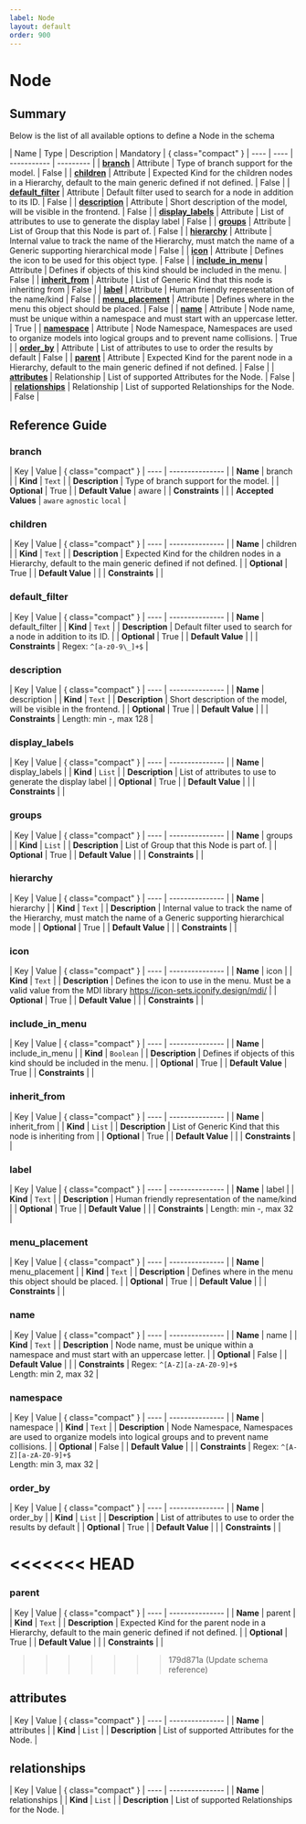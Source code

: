 ```yaml
---
label: Node
layout: default
order: 900
---
```

<!-- vale off -->
<!-- markdownlint-disable MD012 -->

# Node

## Summary

Below is the list of all available options to define a Node in the schema

| Name | Type | Description | Mandatory | { class="compact" }
| ---- | ---- | ----------- | --------- |
| [**branch**](#branch) | Attribute | Type of branch support for the model. | False |
| [**children**](#children) | Attribute | Expected Kind for the children nodes in a Hierarchy, default to the main generic defined if not defined. | False |
| [**default_filter**](#default_filter) | Attribute | Default filter used to search for a node in addition to its ID. | False |
| [**description**](#description) | Attribute | Short description of the model, will be visible in the frontend. | False |
| [**display_labels**](#display_labels) | Attribute | List of attributes to use to generate the display label | False |
| [**groups**](#groups) | Attribute | List of Group that this Node is part of. | False |
| [**hierarchy**](#hierarchy) | Attribute | Internal value to track the name of the Hierarchy, must match the name of a Generic supporting hierarchical mode | False |
| [**icon**](#icon) | Attribute | Defines the icon to be used for this object type. | False |
| [**include_in_menu**](#include_in_menu) | Attribute | Defines if objects of this kind should be included in the menu. | False |
| [**inherit_from**](#inherit_from) | Attribute | List of Generic Kind that this node is inheriting from | False |
| [**label**](#label) | Attribute | Human friendly representation of the name/kind | False |
| [**menu_placement**](#menu_placement) | Attribute | Defines where in the menu this object should be placed. | False |
| [**name**](#name) | Attribute | Node name, must be unique within a namespace and must start with an uppercase letter. | True |
| [**namespace**](#namespace) | Attribute | Node Namespace, Namespaces are used to organize models into logical groups and to prevent name collisions. | True |
| [**order_by**](#order_by) | Attribute | List of attributes to use to order the results by default | False |
| [**parent**](#parent) | Attribute | Expected Kind for the parent node in a Hierarchy, default to the main generic defined if not defined. | False |
| [**attributes**](#attributes) | Relationship | List of supported Attributes for the Node. | False |
| [**relationships**](#relationships) | Relationship | List of supported Relationships for the Node. | False |

## Reference Guide

### branch

| Key | Value | { class="compact" }
| ---- | --------------- |
| **Name** | branch |
| **Kind** | `Text` |
| **Description** | Type of branch support for the model. |
| **Optional**  | True |
| **Default Value** | aware |
| **Constraints** |  |
| **Accepted Values** | `aware` `agnostic` `local`  |

### children

| Key | Value | { class="compact" }
| ---- | --------------- |
| **Name** | children |
| **Kind** | `Text` |
| **Description** | Expected Kind for the children nodes in a Hierarchy, default to the main generic defined if not defined. |
| **Optional**  | True |
| **Default Value** |  |
| **Constraints** |  |


### default_filter

| Key | Value | { class="compact" }
| ---- | --------------- |
| **Name** | default_filter |
| **Kind** | `Text` |
| **Description** | Default filter used to search for a node in addition to its ID. |
| **Optional**  | True |
| **Default Value** |  |
| **Constraints** |  Regex: `^[a-z0-9\_]+$` |

### description

| Key | Value | { class="compact" }
| ---- | --------------- |
| **Name** | description |
| **Kind** | `Text` |
| **Description** | Short description of the model, will be visible in the frontend. |
| **Optional**  | True |
| **Default Value** |  |
| **Constraints** |  Length: min -, max 128 |

### display_labels

| Key | Value | { class="compact" }
| ---- | --------------- |
| **Name** | display_labels |
| **Kind** | `List` |
| **Description** | List of attributes to use to generate the display label |
| **Optional**  | True |
| **Default Value** |  |
| **Constraints** |  |

### groups

| Key | Value | { class="compact" }
| ---- | --------------- |
| **Name** | groups |
| **Kind** | `List` |
| **Description** | List of Group that this Node is part of. |
| **Optional**  | True |
| **Default Value** |  |
| **Constraints** |  |


### hierarchy

| Key | Value | { class="compact" }
| ---- | --------------- |
| **Name** | hierarchy |
| **Kind** | `Text` |
| **Description** | Internal value to track the name of the Hierarchy, must match the name of a Generic supporting hierarchical mode |
| **Optional**  | True |
| **Default Value** |  |
| **Constraints** |  |


### icon

| Key | Value | { class="compact" }
| ---- | --------------- |
| **Name** | icon |
| **Kind** | `Text` |
| **Description** | Defines the icon to use in the menu. Must be a valid value from the MDI library https://icon-sets.iconify.design/mdi/ |
| **Optional**  | True |
| **Default Value** |  |
| **Constraints** |  |

### include_in_menu

| Key | Value | { class="compact" }
| ---- | --------------- |
| **Name** | include_in_menu |
| **Kind** | `Boolean` |
| **Description** | Defines if objects of this kind should be included in the menu. |
| **Optional**  | True |
| **Default Value** | True |
| **Constraints** |  |

### inherit_from

| Key | Value | { class="compact" }
| ---- | --------------- |
| **Name** | inherit_from |
| **Kind** | `List` |
| **Description** | List of Generic Kind that this node is inheriting from |
| **Optional**  | True |
| **Default Value** |  |
| **Constraints** |  |

### label

| Key | Value | { class="compact" }
| ---- | --------------- |
| **Name** | label |
| **Kind** | `Text` |
| **Description** | Human friendly representation of the name/kind |
| **Optional**  | True |
| **Default Value** |  |
| **Constraints** |  Length: min -, max 32 |

### menu_placement

| Key | Value | { class="compact" }
| ---- | --------------- |
| **Name** | menu_placement |
| **Kind** | `Text` |
| **Description** | Defines where in the menu this object should be placed. |
| **Optional**  | True |
| **Default Value** |  |
| **Constraints** |  |

### name

| Key | Value | { class="compact" }
| ---- | --------------- |
| **Name** | name |
| **Kind** | `Text` |
| **Description** | Node name, must be unique within a namespace and must start with an uppercase letter. |
| **Optional**  | False |
| **Default Value** |  |
| **Constraints** |  Regex: `^[A-Z][a-zA-Z0-9]+$`<br> Length: min 2, max 32 |

### namespace

| Key | Value | { class="compact" }
| ---- | --------------- |
| **Name** | namespace |
| **Kind** | `Text` |
| **Description** | Node Namespace, Namespaces are used to organize models into logical groups and to prevent name collisions. |
| **Optional**  | False |
| **Default Value** |  |
| **Constraints** |  Regex: `^[A-Z][a-zA-Z0-9]+$`<br> Length: min 3, max 32 |

### order_by

| Key | Value | { class="compact" }
| ---- | --------------- |
| **Name** | order_by |
| **Kind** | `List` |
| **Description** | List of attributes to use to order the results by default |
| **Optional**  | True |
| **Default Value** |  |
| **Constraints** |  |

<<<<<<< HEAD
=======

### parent

| Key | Value | { class="compact" }
| ---- | --------------- |
| **Name** | parent |
| **Kind** | `Text` |
| **Description** | Expected Kind for the parent node in a Hierarchy, default to the main generic defined if not defined. |
| **Optional**  | True |
| **Default Value** |  |
| **Constraints** |  |



>>>>>>> 179d871a (Update schema reference)
## attributes

| Key | Value | { class="compact" }
| ---- | --------------- |
| **Name** | attributes |
| **Kind** | `List` |
| **Description** | List of supported Attributes for the Node. |

## relationships

| Key | Value | { class="compact" }
| ---- | --------------- |
| **Name** | relationships |
| **Kind** | `List` |
| **Description** | List of supported Relationships for the Node. |

